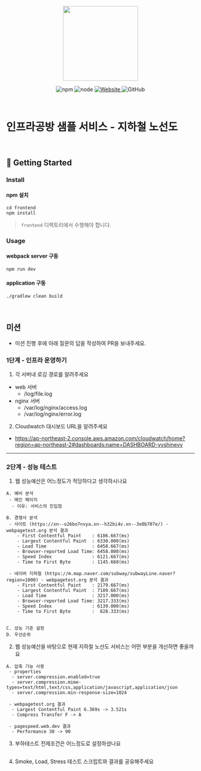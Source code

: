 <p align="center">
    <img width="200px;" src="https://raw.githubusercontent.com/woowacourse/atdd-subway-admin-frontend/master/images/main_logo.png"/>
</p>
<p align="center">
  <img alt="npm" src="https://img.shields.io/badge/npm-%3E%3D%205.5.0-blue">
  <img alt="node" src="https://img.shields.io/badge/node-%3E%3D%209.3.0-blue">
  <a href="https://edu.nextstep.camp/c/R89PYi5H" alt="nextstep atdd">
    <img alt="Website" src="https://img.shields.io/website?url=https%3A%2F%2Fedu.nextstep.camp%2Fc%2FR89PYi5H">
  </a>
  <img alt="GitHub" src="https://img.shields.io/github/license/next-step/atdd-subway-service">
</p>

<br>

# 인프라공방 샘플 서비스 - 지하철 노선도

<br>

## 🚀 Getting Started

### Install
#### npm 설치
```
cd frontend
npm install
```
> `frontend` 디렉토리에서 수행해야 합니다.

### Usage
#### webpack server 구동
```
npm run dev
```
#### application 구동
```
./gradlew clean build
```
<br>

## 미션

* 미션 진행 후에 아래 질문의 답을 작성하여 PR을 보내주세요.

### 1단계 - 인프라 운영하기
1. 각 서버내 로깅 경로를 알려주세요
- web 서버
  - /log/file.log
- nginx 서버
  - /var/log/nginx/access.log
  - /var/log/nginx/error.log
    
2. Cloudwatch 대시보드 URL을 알려주세요
- https://ap-northeast-2.console.aws.amazon.com/cloudwatch/home?region=ap-northeast-2#dashboards:name=DASHBOARD-vvshinevv

---

### 2단계 - 성능 테스트
1. 웹 성능예산은 어느정도가 적당하다고 생각하시나요
```text
A. 예비 분석
 - 메인 페이지
  - 이유: 서비스의 진입점
   
B. 경쟁사 분석
 - 사이트 (https://xn--o26bo7nvya.xn--h32bi4v.xn--3e0b707e/) - webpagetest.org 분석 결과
    - First Contentful Paint    : 6106.667(ms) 
    - Largest Contentful Paint  : 6330.000(ms)
    - Load Time                 : 6458.667(ms)
    - Browser-reported Load Time: 6458.000(ms)
    - Speed Index               : 6121.667(ms)
    - Time to First Byte        : 1145.668(ms)
   
 - 네이버 지하철 (https://m.map.naver.com/subway/subwayLine.naver?region=1000) - webpagetest.org 분석 결과
    - First Contentful Paint    : 2179.667(ms) 
    - Largest Contentful Paint  : 7189.667(ms)
    - Load Time                 : 3217.000(ms)
    - Browser-reported Load Time: 3217.333(ms)
    - Speed Index               : 6139.000(ms)
    - Time to First Byte        :  828.333(ms)
 
    
C. 성능 기준 설정
D. 우선순위 
```

2. 웹 성능예산을 바탕으로 현재 지하철 노선도 서비스는 어떤 부분을 개선하면 좋을까요
```text
A. 압축 기능 사용
 - properties
  - server.compression.enabled=true
  - server.compression.mime-types=text/html,text/css,application/javascript,application/json
  - server.compression.min-response-size=1024
  
 - webpagetest.org 결과
  - Largest Contentful Paint 6.369s -> 3.521s
  - Compress Transfer F -> A
  
 - pagespeed.web.dev 결과
  - Performance 30 -> 90    
```

3. 부하테스트 전제조건은 어느정도로 설정하셨나요
```text

```

4. Smoke, Load, Stress 테스트 스크립트와 결과를 공유해주세요
```text

```
